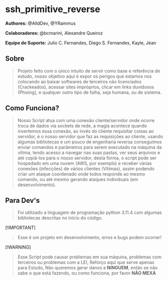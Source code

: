 # ssh_primitive_reverse

**Authores:** @AlldDev, @YRammus

**Colaboradores:** @bcmarini, Alexandre Queiroz

**Equipe de Suporte:** Julio C. Fernandes, Diego S. Fernandes, Kayle, Jean

## Sobre

> Projeto feito com o único intuito de servir como base e referência de estudo, nosso objetivo aqui é expor os perigos que estamos nos colocando ao baixar softwares de terceiros não licenciados (Crackeados), acessar sites impróprios, clicar em links duvidosos (Phising), e qualquer outro tipo de falha, seja humana, ou de sistema.

## Como Funciona?

> Nosso Script atua com uma conexão cliente/servidor onde ocorre troca de dados via sockets de rede, a magia acontece quando invertemos essa conexão, ao invés do cliente requisitar coisas ao servidor, é o nosso servidor que faz as requisições ao cliente, usando algumas bibliotecas e um pouco de engenharia reversa conseguimos enviar comandos e parâmetros para serem executado na máquina da vítima, tendo acesso a navegar nas suas pastas, ver seus arquivos e até copiá-los para o nosso servidor, desta forma, o script pode ser hospedado em uma nuvem (AWS, por exemplo) e receber várias conexões (infecções) de vários clientes (Vitimas), assim podendo criar um ataque coordenado onde todos responde ao mesmo comando, ou até mesmo gerando ataques individuais (em desenvolvimento).

## Para Dev's
> Foi utilizado a linguagem de programação python 3.11.4 com algumas bibliotecas descritas no início do código.

[!IMPORTANT]
> Esse é um projeto em desenvolvimento, erros e bugs podem ocorrer!

[!WARNING]
> Esse Script pode causar problemas em sua máquina, problemas com terceiros ou problemas com a LEI, Reforço aqui que serve apenas para Estudo, Não queremos gerar danos a **NINGUEM**, então se não sabe o que está fazendo, ou como funciona, por favor **NÃO MEXA**
